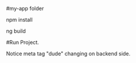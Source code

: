 #my-app folder

npm install

ng build


#Run Project. 

Notice meta tag "dude" changing on backend side.

